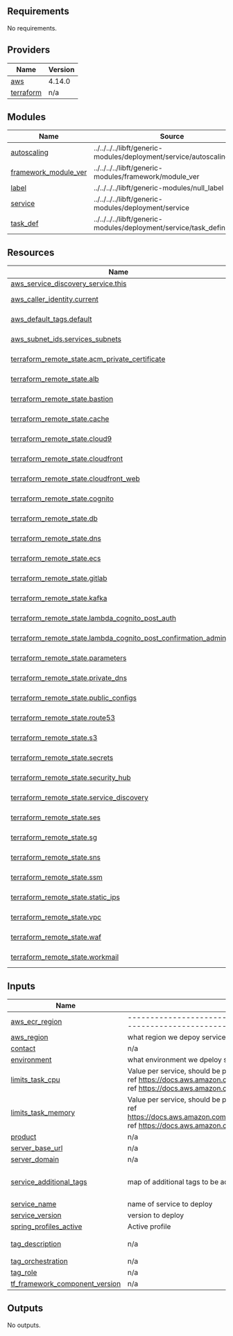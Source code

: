 ## Requirements

No requirements.

## Providers

| Name | Version |
|------|---------|
| <a name="provider_aws"></a> [aws](#provider\_aws) | 4.14.0 |
| <a name="provider_terraform"></a> [terraform](#provider\_terraform) | n/a |

## Modules

| Name | Source | Version |
|------|--------|---------|
| <a name="module_autoscaling"></a> [autoscaling](#module\_autoscaling) | ../../../../libft/generic-modules/deployment/service/autoscaling_basic | n/a |
| <a name="module_framework_module_ver"></a> [framework\_module\_ver](#module\_framework\_module\_ver) | ../../../../libft/generic-modules/framework/module_ver | n/a |
| <a name="module_label"></a> [label](#module\_label) | ../../../../libft/generic-modules/null_label | n/a |
| <a name="module_service"></a> [service](#module\_service) | ../../../../libft/generic-modules/deployment/service | n/a |
| <a name="module_task_def"></a> [task\_def](#module\_task\_def) | ../../../../libft/generic-modules/deployment/service/task_definition | n/a |

## Resources

| Name | Type |
|------|------|
| [aws_service_discovery_service.this](https://registry.terraform.io/providers/hashicorp/aws/latest/docs/resources/service_discovery_service) | resource |
| [aws_caller_identity.current](https://registry.terraform.io/providers/hashicorp/aws/latest/docs/data-sources/caller_identity) | data source |
| [aws_default_tags.default](https://registry.terraform.io/providers/hashicorp/aws/latest/docs/data-sources/default_tags) | data source |
| [aws_subnet_ids.services_subnets](https://registry.terraform.io/providers/hashicorp/aws/latest/docs/data-sources/subnet_ids) | data source |
| [terraform_remote_state.acm_private_certificate](https://registry.terraform.io/providers/hashicorp/terraform/latest/docs/data-sources/remote_state) | data source |
| [terraform_remote_state.alb](https://registry.terraform.io/providers/hashicorp/terraform/latest/docs/data-sources/remote_state) | data source |
| [terraform_remote_state.bastion](https://registry.terraform.io/providers/hashicorp/terraform/latest/docs/data-sources/remote_state) | data source |
| [terraform_remote_state.cache](https://registry.terraform.io/providers/hashicorp/terraform/latest/docs/data-sources/remote_state) | data source |
| [terraform_remote_state.cloud9](https://registry.terraform.io/providers/hashicorp/terraform/latest/docs/data-sources/remote_state) | data source |
| [terraform_remote_state.cloudfront](https://registry.terraform.io/providers/hashicorp/terraform/latest/docs/data-sources/remote_state) | data source |
| [terraform_remote_state.cloudfront_web](https://registry.terraform.io/providers/hashicorp/terraform/latest/docs/data-sources/remote_state) | data source |
| [terraform_remote_state.cognito](https://registry.terraform.io/providers/hashicorp/terraform/latest/docs/data-sources/remote_state) | data source |
| [terraform_remote_state.db](https://registry.terraform.io/providers/hashicorp/terraform/latest/docs/data-sources/remote_state) | data source |
| [terraform_remote_state.dns](https://registry.terraform.io/providers/hashicorp/terraform/latest/docs/data-sources/remote_state) | data source |
| [terraform_remote_state.ecs](https://registry.terraform.io/providers/hashicorp/terraform/latest/docs/data-sources/remote_state) | data source |
| [terraform_remote_state.gitlab](https://registry.terraform.io/providers/hashicorp/terraform/latest/docs/data-sources/remote_state) | data source |
| [terraform_remote_state.kafka](https://registry.terraform.io/providers/hashicorp/terraform/latest/docs/data-sources/remote_state) | data source |
| [terraform_remote_state.lambda_cognito_post_auth](https://registry.terraform.io/providers/hashicorp/terraform/latest/docs/data-sources/remote_state) | data source |
| [terraform_remote_state.lambda_cognito_post_confirmation_admin](https://registry.terraform.io/providers/hashicorp/terraform/latest/docs/data-sources/remote_state) | data source |
| [terraform_remote_state.parameters](https://registry.terraform.io/providers/hashicorp/terraform/latest/docs/data-sources/remote_state) | data source |
| [terraform_remote_state.private_dns](https://registry.terraform.io/providers/hashicorp/terraform/latest/docs/data-sources/remote_state) | data source |
| [terraform_remote_state.public_configs](https://registry.terraform.io/providers/hashicorp/terraform/latest/docs/data-sources/remote_state) | data source |
| [terraform_remote_state.route53](https://registry.terraform.io/providers/hashicorp/terraform/latest/docs/data-sources/remote_state) | data source |
| [terraform_remote_state.s3](https://registry.terraform.io/providers/hashicorp/terraform/latest/docs/data-sources/remote_state) | data source |
| [terraform_remote_state.secrets](https://registry.terraform.io/providers/hashicorp/terraform/latest/docs/data-sources/remote_state) | data source |
| [terraform_remote_state.security_hub](https://registry.terraform.io/providers/hashicorp/terraform/latest/docs/data-sources/remote_state) | data source |
| [terraform_remote_state.service_discovery](https://registry.terraform.io/providers/hashicorp/terraform/latest/docs/data-sources/remote_state) | data source |
| [terraform_remote_state.ses](https://registry.terraform.io/providers/hashicorp/terraform/latest/docs/data-sources/remote_state) | data source |
| [terraform_remote_state.sg](https://registry.terraform.io/providers/hashicorp/terraform/latest/docs/data-sources/remote_state) | data source |
| [terraform_remote_state.sns](https://registry.terraform.io/providers/hashicorp/terraform/latest/docs/data-sources/remote_state) | data source |
| [terraform_remote_state.ssm](https://registry.terraform.io/providers/hashicorp/terraform/latest/docs/data-sources/remote_state) | data source |
| [terraform_remote_state.static_ips](https://registry.terraform.io/providers/hashicorp/terraform/latest/docs/data-sources/remote_state) | data source |
| [terraform_remote_state.vpc](https://registry.terraform.io/providers/hashicorp/terraform/latest/docs/data-sources/remote_state) | data source |
| [terraform_remote_state.waf](https://registry.terraform.io/providers/hashicorp/terraform/latest/docs/data-sources/remote_state) | data source |
| [terraform_remote_state.workmail](https://registry.terraform.io/providers/hashicorp/terraform/latest/docs/data-sources/remote_state) | data source |

## Inputs

| Name | Description | Type | Default | Required |
|------|-------------|------|---------|:--------:|
| <a name="input_aws_ecr_region"></a> [aws\_ecr\_region](#input\_aws\_ecr\_region) | -------------------------------------------------------------- ECS -------------------------------------------------------------- | `string` | `"us-east-1"` | no |
| <a name="input_aws_region"></a> [aws\_region](#input\_aws\_region) | what region we depoy service into | `any` | n/a | yes |
| <a name="input_contact"></a> [contact](#input\_contact) | n/a | `any` | n/a | yes |
| <a name="input_environment"></a> [environment](#input\_environment) | what environment we dpeloy serviceinto | `any` | n/a | yes |
| <a name="input_limits_task_cpu"></a> [limits\_task\_cpu](#input\_limits\_task\_cpu) | Value per service, should be preserved across envs. <br>    ref https://docs.aws.amazon.com/AmazonECS/latest/developerguide/task_definition_parameters.html<br>    ref https://docs.aws.amazon.com/AmazonECS/latest/developerguide/task-cpu-memory-error.html | `number` | `1024` | no |
| <a name="input_limits_task_memory"></a> [limits\_task\_memory](#input\_limits\_task\_memory) | Value per service, should be preserved across envs. <br>    ref https://docs.aws.amazon.com/AmazonECS/latest/developerguide/task_definition_parameters.html#container_definition_memory<br>    ref https://docs.aws.amazon.com/AmazonECS/latest/developerguide/task-cpu-memory-error.html | `number` | `2048` | no |
| <a name="input_product"></a> [product](#input\_product) | n/a | `any` | n/a | yes |
| <a name="input_server_base_url"></a> [server\_base\_url](#input\_server\_base\_url) | n/a | `any` | n/a | yes |
| <a name="input_server_domain"></a> [server\_domain](#input\_server\_domain) | n/a | `any` | n/a | yes |
| <a name="input_service_additional_tags"></a> [service\_additional\_tags](#input\_service\_additional\_tags) | map of additional tags to be added to service and it's tasks | `map(string)` | <pre>{<br>  "Jira": ""<br>}</pre> | no |
| <a name="input_service_name"></a> [service\_name](#input\_service\_name) | name of service to deploy | `string` | `"import"` | no |
| <a name="input_service_version"></a> [service\_version](#input\_service\_version) | version to deploy | `string` | `"latest"` | no |
| <a name="input_spring_profiles_active"></a> [spring\_profiles\_active](#input\_spring\_profiles\_active) | Active profile | `string` | n/a | yes |
| <a name="input_tag_description"></a> [tag\_description](#input\_tag\_description) | n/a | `string` | `"Main APP  serivce to be split"` | no |
| <a name="input_tag_orchestration"></a> [tag\_orchestration](#input\_tag\_orchestration) | n/a | `any` | n/a | yes |
| <a name="input_tag_role"></a> [tag\_role](#input\_tag\_role) | n/a | `string` | `"ecs_service"` | no |
| <a name="input_tf_framework_component_version"></a> [tf\_framework\_component\_version](#input\_tf\_framework\_component\_version) | n/a | `any` | n/a | yes |

## Outputs

No outputs.
